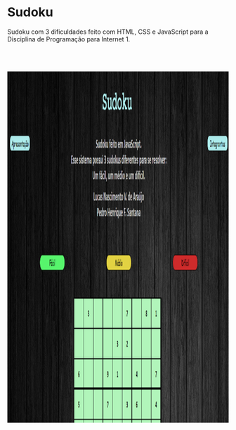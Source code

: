 # Sudoku
Sudoku com 3 dificuldades feito com HTML, CSS e JavaScript para a Disciplina de Programação para Internet 1.
<br></br>
<br></br>
<div align="center">
<img width="600px" height = "800px" src="https://github.com/LucasVerdam/Sudoku/blob/main/Sudoku.png" alt="cover" />
</div>
